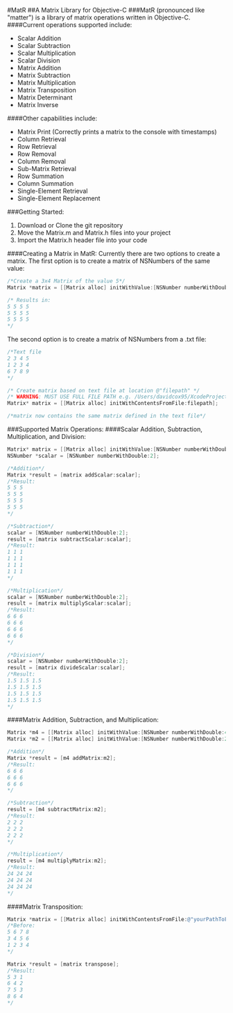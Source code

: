 #MatR
##A Matrix Library for Objective-C
###MatR (pronounced like "matter") is a library of matrix operations written in Objective-C.
####Current operations supported include:
* Scalar Addition
* Scalar Subtraction
* Scalar Multiplication
* Scalar Division
* Matrix Addition
* Matrix Subtraction
* Matrix Multiplication
* Matrix Transposition
* Matrix Determinant
* Matrix Inverse

####Other capabilities include:
* Matrix Print (Correctly prints a matrix to the console with timestamps)
* Column Retrieval
* Row Retrieval
* Row Removal
* Column Removal
* Sub-Matrix Retrieval
* Row Summation
* Column Summation
* Single-Element Retrieval
* Single-Element Replacement

###Getting Started:
1. Download or Clone the git repository
2. Move the Matrix.m and Matrix.h files into your project
3. Import the Matrix.h header file into your code

####Creating a Matrix in MatR:
Currently there are two options to create a matrix.
The first option is to create a matrix of NSNumbers of the same value:
```Objective-C
/*Create a 3x4 Matrix of the value 5*/
Matrix *matrix = [[Matrix alloc] initWithValue:[NSNumber numberWithDouble:5] andRows:3 byColumns:4];

/* Results in:
5 5 5 5
5 5 5 5
5 5 5 5
*/
```

The second option is to create a matrix of NSNumbers from a .txt file:
```Objective-C
/*Text file
2 3 4 5
1 2 3 4
6 7 8 9
*/

/* Create matrix based on text file at location @"filepath" */
/* WARNING: MUST USE FULL FILE PATH e.g. /Users/davidcox95/XcodeProjects/MatR/MatR/matrix.txt*/
Matrix* matrix = [[Matrix alloc] initWithContentsFromFile:filepath];

/*matrix now contains the same matrix defined in the text file*/
```

###Supported Matrix Operations:
####Scalar Addition, Subtraction, Multiplication, and Division:
```Objective-C
Matrix* matrix = [[Matrix alloc] initWithValue:[NSNumber numberWithDouble:3] andRows:4 byColumns:3];
NSNumber *scalar = [NSNumber numberWithDouble:2];

/*Addition*/
Matrix *result = [matrix addScalar:scalar];
/*Result:
5 5 5
5 5 5
5 5 5
5 5 5
*/

/*Subtraction*/
scalar = [NSNumber numberWithDouble:2];
result = [matrix subtractScalar:scalar];
/*Result:
1 1 1
1 1 1
1 1 1
1 1 1
*/ 

/*Multiplication*/
scalar = [NSNumber numberWithDouble:2];
result = [matrix multiplyScalar:scalar];
/*Result:
6 6 6
6 6 6
6 6 6
6 6 6
*/

/*Division*/
scalar = [NSNumber numberWithDouble:2];
result = [matrix divideScalar:scalar];
/*Result:
1.5 1.5 1.5
1.5 1.5 1.5
1.5 1.5 1.5
1.5 1.5 1.5
*/
``` 
####Matrix Addition, Subtraction, and Multiplication:
```Objective-C
Matrix *m4 = [[Matrix alloc] initWithValue:[NSNumber numberWithDouble:4] andRows:3 byColumns:3];
Matrix *m2 = [[Matrix alloc] initWithValue:[NSNumber numberWithDouble:2] andRows:3 byColumns:3];

/*Addition*/
Matrix *result = [m4 addMatrix:m2];
/*Result:
6 6 6
6 6 6
6 6 6
*/

/*Subtraction*/
result = [m4 subtractMatrix:m2];
/*Result:
2 2 2
2 2 2
2 2 2
*/

/*Multiplication*/
result = [m4 multiplyMatrix:m2];
/*Result:
24 24 24
24 24 24
24 24 24
*/
```

####Matrix Transposition:
```Objective-C
Matrix *matrix = [[Matrix alloc] initWithContentsFromFile:@"yourPathToFile"];
/*Before:
5 6 7 8
3 4 5 6
1 2 3 4
*/

Matrix *result = [matrix transpose];
/*Result:
5 3 1
6 4 2
7 5 3
8 6 4
*/
```

